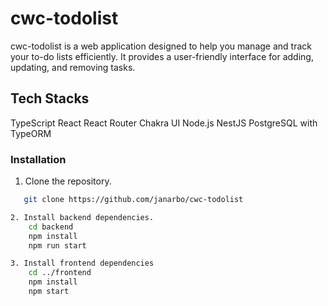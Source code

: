# cwc-todolist
cwc-todolist is a web application designed to help you manage and track your to-do lists efficiently. It provides a user-friendly interface for adding, updating, and removing tasks.

## Tech Stacks
TypeScript
React
React Router
Chakra UI
Node.js
NestJS
PostgreSQL with TypeORM

### Installation

1. Clone the repository.
```bash
   git clone https://github.com/janarbo/cwc-todolist

2. Install backend dependencies.
    cd backend
    npm install
    npm run start

3. Install frontend dependencies
    cd ../frontend
    npm install
    npm start
